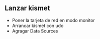 
## Lanzar kismet

- Poner la tarjeta de red en modo monitor
- Arrancar kismet con udo
- Agragar Data Sources


